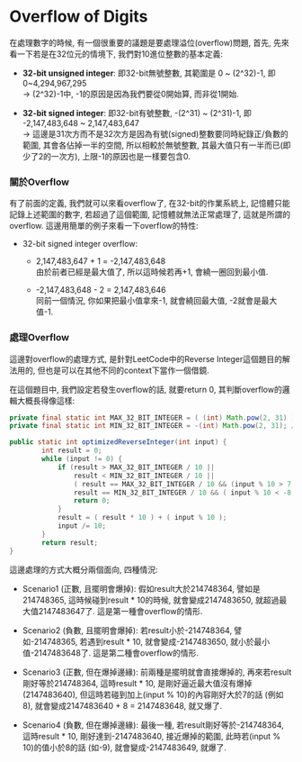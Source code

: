 # Overflow of Digits

在處理數字的時候, 有一個很重要的議題是要處理溢位\(overflow\)問題, 首先, 先來看一下若是在32位元的情境下, 我們對10進位整數的基本定義:

* **32-bit unsigned integer**: 即32-bit無號整數, 其範圍是 0 ~ \(2^32\)-1, 即 0~4,294,967,295   
  -&gt; \(2^32\)-1中, -1的原因是因為我們要從0開始算, 而非從1開始.

* **32-bit signed integer**: 即32-bit有號整數, -\(2^31\) ~ \(2^31\)-1, 即 -2,147,483,648 ~ 2,147,483,647  
  -&gt; 這邊是31次方而不是32次方是因為有號\(signed\)整數要同時紀錄正/負數的範圍, 其會各佔掉一半的空間, 所以相較於無號整數, 其最大值只有一半而已\(即少了2的一次方\), 上限-1的原因也是一樣要包含0.

### 關於Overflow

有了前面的定義, 我們就可以來看overflow了, 在32-bit的作業系統上, 記憶體只能記錄上述範圍的數字, 若超過了這個範圍, 記憶體就無法正常處理了, 這就是所謂的overflow. 這邊用簡單的例子來看一下overflow的特性:

* 32-bit signed integer overflow:

  * 2,147,483,647 + 1 = -2,147,483,648  
    由於前者已經是最大值了, 所以這時候若再+1, 會繞一圈回到最小值.

  * -2,147,483,648 - 2 = 2,147,483,646  
    同前一個情況, 你如果把最小值拿來-1, 就會繞回最大值, -2就會是最大值-1.

### 處理Overflow

這邊對overflow的處理方式, 是針對LeetCode中的Reverse Integer這個題目的解法用的, 但也是可以在其他不同的context下當作一個借鏡.

在這個題目中, 我們設定若發生overflow的話, 就要return 0, 其判斷overflow的邏輯大概長得像這樣:

```java
private final static int MAX_32_BIT_INTEGER = ( (int) Math.pow(2, 31) ) - 1; // 2,147,483,647
private final static int MIN_32_BIT_INTEGER = -(int) Math.pow(2, 31); // -2,147,483,648

public static int optimizedReverseInteger(int input) {
        int result = 0;
        while (input != 0) {
            if (result > MAX_32_BIT_INTEGER / 10 ||                           // ... overflow scenario 1
                result < MIN_32_BIT_INTEGER / 10 ||                           // ... overflow scenario 2
                ( result == MAX_32_BIT_INTEGER / 10 && (input % 10 > 7 ) ) || // ... overflow scenario 3
                result == MIN_32_BIT_INTEGER / 10 && ( input % 10 < -8 )) {   // ... overflow scenario 4
                return 0;
            }
            result = ( result * 10 ) + ( input % 10 );
            input /= 10;
        }
        return result;
}
```

這邊處理的方式大概分兩個面向, 四種情況:

* Scenario1 \(正數, 且擺明會爆掉\): 假如result大於214748364, 譬如是214748365, 這時候碰到result \* 10的時候, 就會變成2147483650, 就超過最大值2147483647了. 這是第一種會overflow的情形.

* Scenario2 \(負數, 且擺明會爆掉\): 若result小於-214748364, 譬如-214748365, 若遇到result \* 10, 就會變成-2147483650, 就小於最小值-2147483648了. 這是第二種會overflow的情形.

* Scenario3 \(正數, 但在爆掉邊緣\): 前兩種是擺明就會直接爆掉的, 再來若result剛好等於214748364, 這時result \* 10, 是剛好逼近最大值沒有爆掉\(2147483640\), 但這時若碰到加上\(input % 10\)的內容剛好大於7的話 \(例如8\), 就會變成2147483640 + 8 = 2147483648, 就又爆了.

* Scenario4 \(負數, 但在爆掉邊緣\): 最後一種, 若result剛好等於-214748364, 這時result \* 10, 剛好達到-2147483640, 接近爆掉的範圍, 此時若\(input % 10\)的值小於8的話 \(如-9\), 就會變成-2147483649, 就爆了.



